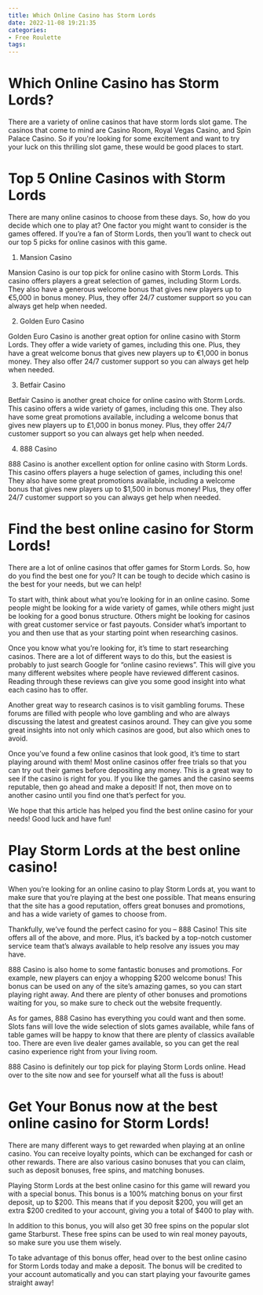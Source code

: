 ```yaml
---
title: Which Online Casino has Storm Lords
date: 2022-11-08 19:21:35
categories:
- Free Roulette
tags:
---
```



#  Which Online Casino has Storm Lords?

There are a variety of online casinos that have storm lords slot game. The casinos that come to mind are Casino Room, Royal Vegas Casino, and Spin Palace Casino. So if you're looking for some excitement and want to try your luck on this thrilling slot game, these would be good places to start.

#  Top 5 Online Casinos with Storm Lords

There are many online casinos to choose from these days. So, how do you decide which one to play at? One factor you might want to consider is the games offered. If you’re a fan of Storm Lords, then you’ll want to check out our top 5 picks for online casinos with this game.

1. Mansion Casino

Mansion Casino is our top pick for online casino with Storm Lords. This casino offers players a great selection of games, including Storm Lords. They also have a generous welcome bonus that gives new players up to €5,000 in bonus money. Plus, they offer 24/7 customer support so you can always get help when needed.

2. Golden Euro Casino

Golden Euro Casino is another great option for online casino with Storm Lords. They offer a wide variety of games, including this one. Plus, they have a great welcome bonus that gives new players up to €1,000 in bonus money. They also offer 24/7 customer support so you can always get help when needed.

3. Betfair Casino

Betfair Casino is another great choice for online casino with Storm Lords. This casino offers a wide variety of games, including this one. They also have some great promotions available, including a welcome bonus that gives new players up to £1,000 in bonus money. Plus, they offer 24/7 customer support so you can always get help when needed.

4. 888 Casino

888 Casino is another excellent option for online casino with Storm Lords. This casino offers players a huge selection of games, including this one! They also have some great promotions available, including a welcome bonus that gives new players up to $1,500 in bonus money! Plus, they offer 24/7 customer support so you can always get help when needed.

#  Find the best online casino for Storm Lords!

There are a lot of online casinos that offer games for Storm Lords. So, how do you find the best one for you? It can be tough to decide which casino is the best for your needs, but we can help!

To start with, think about what you’re looking for in an online casino. Some people might be looking for a wide variety of games, while others might just be looking for a good bonus structure. Others might be looking for casinos with great customer service or fast payouts. Consider what’s important to you and then use that as your starting point when researching casinos.

Once you know what you’re looking for, it’s time to start researching casinos. There are a lot of different ways to do this, but the easiest is probably to just search Google for “online casino reviews”. This will give you many different websites where people have reviewed different casinos. Reading through these reviews can give you some good insight into what each casino has to offer.

Another great way to research casinos is to visit gambling forums. These forums are filled with people who love gambling and who are always discussing the latest and greatest casinos around. They can give you some great insights into not only which casinos are good, but also which ones to avoid.

Once you’ve found a few online casinos that look good, it’s time to start playing around with them! Most online casinos offer free trials so that you can try out their games before depositing any money. This is a great way to see if the casino is right for you. If you like the games and the casino seems reputable, then go ahead and make a deposit! If not, then move on to another casino until you find one that’s perfect for you.

We hope that this article has helped you find the best online casino for your needs! Good luck and have fun!

#  Play Storm Lords at the best online casino!

When you’re looking for an online casino to play Storm Lords at, you want to make sure that you’re playing at the best one possible. That means ensuring that the site has a good reputation, offers great bonuses and promotions, and has a wide variety of games to choose from.

Thankfully, we’ve found the perfect casino for you – 888 Casino! This site offers all of the above, and more. Plus, it’s backed by a top-notch customer service team that’s always available to help resolve any issues you may have.

888 Casino is also home to some fantastic bonuses and promotions. For example, new players can enjoy a whopping $200 welcome bonus! This bonus can be used on any of the site’s amazing games, so you can start playing right away. And there are plenty of other bonuses and promotions waiting for you, so make sure to check out the website frequently.

As for games, 888 Casino has everything you could want and then some. Slots fans will love the wide selection of slots games available, while fans of table games will be happy to know that there are plenty of classics available too. There are even live dealer games available, so you can get the real casino experience right from your living room.

888 Casino is definitely our top pick for playing Storm Lords online. Head over to the site now and see for yourself what all the fuss is about!

#  Get Your Bonus now at the best online casino for Storm Lords!

There are many different ways to get rewarded when playing at an online casino. You can receive loyalty points, which can be exchanged for cash or other rewards. There are also various casino bonuses that you can claim, such as deposit bonuses, free spins, and matching bonuses.

Playing Storm Lords at the best online casino for this game will reward you with a special bonus. This bonus is a 100% matching bonus on your first deposit, up to $200. This means that if you deposit $200, you will get an extra $200 credited to your account, giving you a total of $400 to play with.

In addition to this bonus, you will also get 30 free spins on the popular slot game Starburst. These free spins can be used to win real money payouts, so make sure you use them wisely.

To take advantage of this bonus offer, head over to the best online casino for Storm Lords today and make a deposit. The bonus will be credited to your account automatically and you can start playing your favourite games straight away!